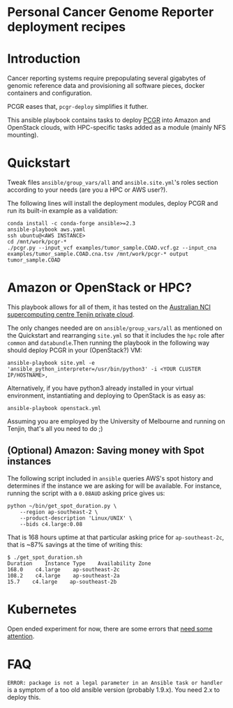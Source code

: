 Personal Cancer Genome Reporter deployment recipes
==================================================

Introduction
============

Cancer reporting systems require prepopulating several gigabytes of genomic reference data and provisioning all software pieces, docker containers and configuration.

PCGR eases that, `pcgr-deploy` simplifies it futher.

This ansible playbook contains tasks to deploy [PCGR](https://github.com/sigven/pcgr) into Amazon and OpenStack clouds, with HPC-specific tasks added as a module (mainly NFS mounting).

Quickstart
==========

Tweak files `ansible/group_vars/all` and `ansible.site.yml`'s roles section according to your needs (are you a HPC or AWS user?).

The following lines will install the deployment modules, deploy PCGR and run its built-in example as a validation:

```
conda install -c conda-forge ansible>=2.3
ansible-playbook aws.yaml
ssh ubuntu@<AWS INSTANCE>
cd /mnt/work/pcgr-*
./pcgr.py --input_vcf examples/tumor_sample.COAD.vcf.gz --input_cna examples/tumor_sample.COAD.cna.tsv /mnt/work/pcgr-* output tumor_sample.COAD
```

Amazon or OpenStack or HPC?
===========================

This playbook allows for all of them, it has tested on the [Australian NCI supercomputing centre Tenjin private cloud](https://nci.org.au/systems-services/cloud-computing/tenjin/).

The only changes needed are on `ansible/group_vars/all` as mentioned on the Quickstart and rearranging `site.yml` so that it includes the `hpc` role after `common` and `databundle`.Then running the playbook in the following way should deploy PCGR in your (OpenStack?) VM:

```
ansible-playbook site.yml -e 'ansible_python_interpreter=/usr/bin/python3' -i <YOUR CLUSTER IP/HOSTNAME>,
```

Alternatively, if you have python3 already installed in your virtual environment, instantiating and deploying to OpenStack is as easy as:

```
ansible-playbook openstack.yml
```

Assuming you are employed by the University of Melbourne and running on Tenjin, that's all you need to do ;)

(Optional) Amazon: Saving money with Spot instances
---------------------------------------------------

The following script included in `ansible` queries AWS's spot history and determines if the
instance we are asking for will be available. For instance, running the script with a `0.08AUD`
asking price gives us:

```
python ~/bin/get_spot_duration.py \
	--region ap-southeast-2 \
	--product-description 'Linux/UNIX' \
	--bids c4.large:0.08
```

That is 168 hours uptime at that particular asking price for `ap-southeast-2c`, that 
is ~87% savings at the time of writing this:

```
$ ./get_spot_duration.sh
Duration    Instance Type    Availability Zone
168.0    c4.large    ap-southeast-2c
108.2    c4.large    ap-southeast-2a
15.7    c4.large    ap-southeast-2b
```

Kubernetes
==========

Open ended experiment for now, there are some errors that [need some attention](https://twitter.com/braincode/status/865250048480817152).

FAQ
===

`ERROR: package is not a legal parameter in an Ansible task or handler` is a symptom of a too old ansible version (probably 1.9.x). You need 2.x to deploy this.
